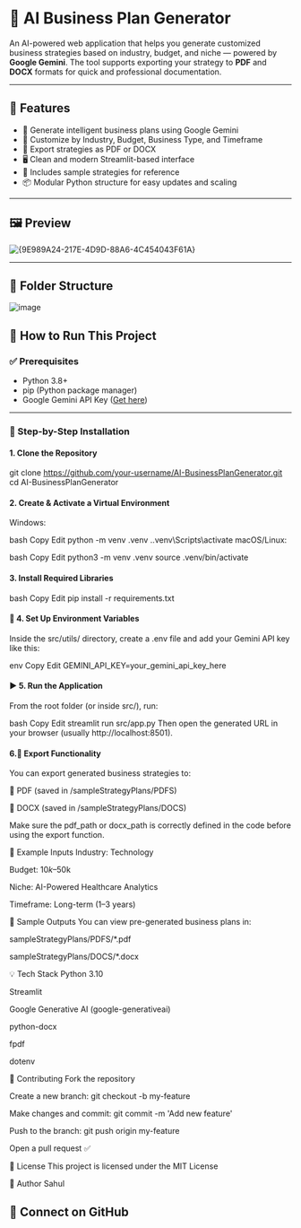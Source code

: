 # 🚀 AI Business Plan Generator

An AI-powered web application that helps you generate customized business strategies based on industry, budget, and niche — powered by **Google Gemini**. The tool supports exporting your strategy to **PDF** and **DOCX** formats for quick and professional documentation.

---

## 🌟 Features

- 🔮 Generate intelligent business plans using Google Gemini
- 🏢 Customize by Industry, Budget, Business Type, and Timeframe
- 📄 Export strategies as PDF or DOCX
- 🖥️ Clean and modern Streamlit-based interface
- 📁 Includes sample strategies for reference
- 📦 Modular Python structure for easy updates and scaling

---

## 🖼️ Preview

![{9E989A24-217E-4D9D-88A6-4C454043F61A}](https://github.com/user-attachments/assets/9aa31d33-1747-4ad3-b909-31fa53c378ee)


---

## 📂 Folder Structure
![image](https://github.com/user-attachments/assets/95ef5a26-a50a-41f1-ad3c-a269b7c650af)

## 🚀 How to Run This Project

### ✅ Prerequisites

- Python 3.8+
- pip (Python package manager)
- Google Gemini API Key ([Get here](https://ai.google.dev/))

---

### 🔧 Step-by-Step Installation

#### 1. Clone the Repository

git clone https://github.com/your-username/AI-BusinessPlanGenerator.git
cd AI-BusinessPlanGenerator

#### 2. Create & Activate a Virtual Environment
Windows:

bash
Copy
Edit
python -m venv .venv
.\.venv\Scripts\activate
macOS/Linux:

bash
Copy
Edit
python3 -m venv .venv
source .venv/bin/activate

#### 3. Install Required Libraries
bash
Copy
Edit
pip install -r requirements.txt

#### 🔐 4. Set Up Environment Variables
Inside the src/utils/ directory, create a .env file and add your Gemini API key like this:

env
Copy
Edit
GEMINI_API_KEY=your_gemini_api_key_here


#### ▶️ 5. Run the Application
From the root folder (or inside src/), run:

bash
Copy
Edit
streamlit run src/app.py
Then open the generated URL in your browser (usually http://localhost:8501).

#### 6.📝 Export Functionality
You can export generated business strategies to:

📄 PDF (saved in /sampleStrategyPlans/PDFS)

📄 DOCX (saved in /sampleStrategyPlans/DOCS)

Make sure the pdf_path or docx_path is correctly defined in the code before using the export function.

🧪 Example Inputs
Industry: Technology

Budget: $10k–$50k

Niche: AI-Powered Healthcare Analytics

Timeframe: Long-term (1–3 years)

📁 Sample Outputs
You can view pre-generated business plans in:

sampleStrategyPlans/PDFS/*.pdf

sampleStrategyPlans/DOCS/*.docx

💡 Tech Stack
Python 3.10

Streamlit

Google Generative AI (google-generativeai)

python-docx

fpdf

dotenv

🤝 Contributing
Fork the repository

Create a new branch: git checkout -b my-feature

Make changes and commit: git commit -m 'Add new feature'

Push to the branch: git push origin my-feature

Open a pull request ✅

📄 License
This project is licensed under the MIT License

👤 Author
Sahul


📧 Connect on GitHub
---

